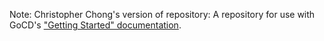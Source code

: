 Note: Christopher Chong's version of repository:
A repository for use with GoCD's ["Getting Started" documentation](https://www.go.cd/getting-started/part-1/).
